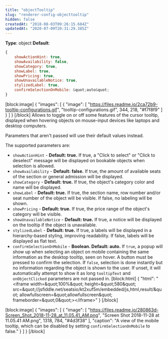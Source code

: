 ```yaml
---
title: "objectTooltip"
slug: "renderer-config-objecttooltip"
hidden: false
createdAt: "2018-08-03T09:26:15.684Z"
updatedAt: "2020-07-09T20:31:29.385Z"
---
```

**Type**: object
**Default**:
```javascript
{
    showActionHint: true,
    showAvailability: false,
    showCategory: true,
    showLabel: true,
    showPricing: true,
    showUnavailableNotice: true,
    stylizedLabel: true,
    confirmSelectionOnMobile: &quot;auto&quot;
}
```

[block:image]
{
  &quot;images&quot;: [
    {
      &quot;image&quot;: [
        &quot;https://files.readme.io/2ca72b9-tooltip-configurations.gif&quot;,
        &quot;tooltip-configurations.gif&quot;,
        344,
        218,
        &quot;#f7f8f9&quot;
      ]
    }
  ]
}
[/block]
Allows to toggle on or off some features of the cursor tooltip, displayed when hovering objects on mouse-input devices like laptops and desktop computers.

Parameters that aren&#39;t passed will use their default values instead.

The supported parameters are:

- `showActionHint` - **Default: true.** If true, a &quot;Click to select&quot; or &quot;Click to deselect&quot; message will be displayed on bookable objects when selection is allowed.
- `showAvailability` - **Default: false.** If true, the amount of available seats of the section or general admission will be displayed.
- `showCategory` - **Default: true.** If true, the object&#39;s category color and name will be displayed.
- `showLabel` - **Default: true.** If true, the section name, row number and/or seat number of the object will be visible. If false, no labeling will be shown.
- `showPricing` - **Default: true.** If true, the price range of the object&#39;s category will be visible.
- `showUnavailableNotice` - **Default: true.** If true, a notice will be displayed on the tooltip if the object is unavailable.
- `stylizedLabel` - **Default: true.** If true, a labels will be displayed in a hierarchy-based styling, improving readability. If false, labels will be displayed as flat text.
- `confirmSelectionOnMobile` - **Boolean. Default: auto.** If `true`, a popup will show up when selecting an object on mobile containing the same information as the desktop tooltip, seen on hover. A button must be pressed to confirm the selection. If `false`, selection is done instantly but no information regarding the object is shown to the user. If unset, it will automatically attempt to show it as long `tooltipText` and `onObjectClicked` parameters are not passed in.
[block:html]
{
  &quot;html&quot;: &quot;&lt;iframe width=\&quot;100%\&quot; height=\&quot;580\&quot; src=\&quot;//jsfiddle.net/seatsio/kt2xuf5m/embedded/js,html,result/\&quot; allowfullscreen=\&quot;allowfullscreen\&quot; frameborder=\&quot;0\&quot;&gt;&lt;/iframe&gt;&quot;
}
[/block]

[block:image]
{
  &quot;images&quot;: [
    {
      &quot;image&quot;: [
        &quot;https://files.readme.io/280863d-Screen_Shot_2018-11-28_at_11.05.41_AM.png&quot;,
        &quot;Screen Shot 2018-11-28 at 11.05.41 AM.png&quot;,
        1318,
        784,
        &quot;#4d3f38&quot;
      ],
      &quot;caption&quot;: &quot;A view of the mobile tooltip, which can be disabled by setting `confirmSelectionOnMobile` to false.&quot;
    }
  ]
}
[/block]
